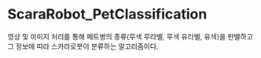 # ScaraRobot_PetClassification
영상 및 이미지 처리를 통해 페트병의 종류(무색 무라벨, 무색 유라벨, 유색)을 판별하고 그 정보에 따라 스카라로봇이 분류하는 알고리즘이다.
